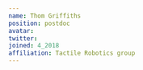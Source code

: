 ```yaml
---
name: Thom Griffiths
position: postdoc
avatar: 
twitter:
joined: 4_2018
affiliation: Tactile Robotics group
---
```


